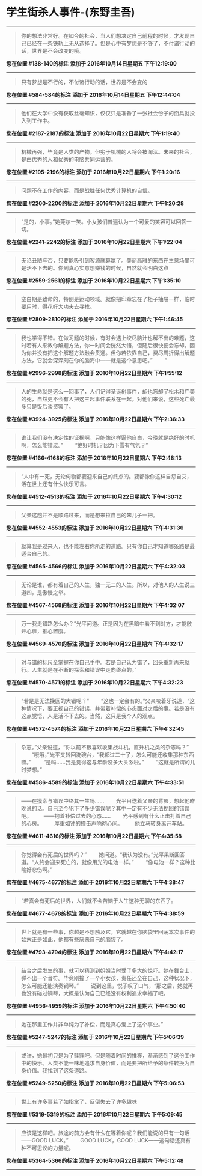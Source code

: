 # 学生街杀人事件-(东野圭吾)

---

> 你的想法非常好。在如今的社会，当人们想决定自己前程的时候，才发现自己已经在一条铁轨上无从选择了。但是心中有梦想是不够了，不付诸行动的话，世界是不会改变的哦。

**您在位置 #138-140的标注** **添加于 2016年10月14日星期五 下午12:19:00**

---

> 只有梦想是不行的，不付诸行动的话，世界是不会变的

**您在位置 #584-584的标注** **添加于 2016年10月14日星期五 下午12:44:04**

---

> 他们在大学中没有获取丝毫知识，仅仅只是准备了一张社会份子的面具就投入到工作中。

**您在位置 #2187-2187的标注** **添加于 2016年10月22日星期六 下午1:19:40**

---

> 机械再强，毕竟是人类的产物。但劣于机械的人将会被淘汰。未来的社会，是由优秀的人和优秀的电脑共同运营的。

**您在位置 #2195-2196的标注** **添加于 2016年10月22日星期六 下午1:20:16**

---

> 问题不在工作的内容，而是战胜任何优秀计算机的自信。

**您在位置 #2200-2200的标注** **添加于 2016年10月22日星期六 下午1:20:28**

---

> “是的，小事。”她莞尔一笑。小女孩们普遍认为一个可爱的笑容可以回答一切。

**您在位置 #2241-2242的标注** **添加于 2016年10月22日星期六 下午1:22:04**

---

> 无论丑陋与否，只要能吸引到客源就算赢了。美丽高雅的东西在生意场里可是活不下去的。你到真心实意想赚钱的时候，自然就会明白这点

**您在位置 #2559-2561的标注** **添加于 2016年10月22日星期六 下午1:35:10**

---

> 空白期是致命的，特别是运动领域。就像把印章忘在了柜子抽屉一样，临时要用时，得花好大功夫去寻找。

**您在位置 #2809-2810的标注** **添加于 2016年10月22日星期六 下午1:46:45**

---

> 我也学得不错。在做习题的时候，有时会遇上绞尽脑汁也解不出的难题，这时若有人来教你解题方法，你一时间会恍然大悟，但随后很快便会忘却。因为你并没有把这个解题方法融会贯通。但你若依靠自己，费尽周折得出解题方法，它就会深深刻在你的脑海中——就是这个意思吧。” 　　“

**您在位置 #2996-2998的标注** **添加于 2016年10月22日星期六 下午1:55:12**

---

> 人的生命就是这么一回事了，人们记得圣诞树事件，却也忘却了松木和广美的死，自然更不会有人把这三起事件联系在一起。对他们来说，这些死亡最多只是饭后谈资罢了。

**您在位置 #3924-3925的标注** **添加于 2016年10月22日星期六 下午2:36:33**

---

> 谁让我们没有决定性的证据啊，只能像这样逼他自白，今晚就是绝好的时机啊，怎么能错过。” 　　“绝好时机？因为下雪有气氛？”

**您在位置 #4166-4168的标注** **添加于 2016年10月22日星期六 下午2:48:13**

---

> “人中有一死，无论何物都要迎来自己的终点的。要都像你这样自怨自艾，活在世上还有什么快乐可言。

**您在位置 #4512-4513的标注** **添加于 2016年10月22日星期六 下午4:30:12**

---

> 父亲这趟并不是顺路过来，而是想来拉自己的笨儿子一把。

**您在位置 #4552-4553的标注** **添加于 2016年10月22日星期六 下午4:31:36**

---

> 就算我是过来人，也不能左右你所走的道路。只有你自己才知道哪条路是最适合自己的。

**您在位置 #4565-4566的标注** **添加于 2016年10月22日星期六 下午4:32:03**

---

> 无论是谁，都有着自己的人生，独一无二的人生。所以，对他人的人生说三道四，是傲慢之举。

**您在位置 #4567-4568的标注** **添加于 2016年10月22日星期六 下午4:32:07**

---

> 万一我走错路怎么办？”光平问道。正是因为在黑暗中看不到对方，才能敞开心扉，推心置腹。

**您在位置 #4569-4570的标注** **添加于 2016年10月22日星期六 下午4:32:17**

---

> 对与错的标尺全掌握在你自己手中。若是自己认为错了，回头重新再来就行。人生就是在不断的探索和错误中走向终点的。”

**您在位置 #4570-4571的标注** **添加于 2016年10月22日星期六 下午4:32:23**

---

> “若是是无法挽回的大错呢？” 　　“这也一定会有的。”父亲咬着牙说道，“这种情况下，要正视自己的错误，并带着补偿的心态面对之后的事。若是没有这点觉悟，人是活不下去的。当然，这只是我个人的观点。

**您在位置 #4572-4574的标注** **添加于 2016年10月22日星期六 下午4:32:45**

---

> 杂志。”父亲说道，“你以前不很喜欢收集战斗机，直升机之类的杂志吗？” 　　“哦哦，”光平又转回洗碗台，“我都过二十了，怎么可能还收集那种东西嘛。” 　　“是吗……我是觉得这与年龄没多大关系啦。” 　　“这就是所谓的儿时梦想。”

**您在位置 #4586-4589的标注** **添加于 2016年10月22日星期六 下午4:33:51**

---

> ——在摸索与错误中终其一生吗…… 　　光平目送着父亲的背影，想起他昨晚说的话。自己至今犯下了多少错误呢？其中一定有不少无法挽回的错误吧。 　　——抱着补偿过去的心态…… 　　光平感到有什么正击打着自己的心房。 　　厚重如钟的撞击声响彻心间。 　　他立马转身离开车站。

**您在位置 #4611-4616的标注** **添加于 2016年10月22日星期六 下午4:35:58**

---

> 你觉得会有死后的世界吗？” 　　她问道。“我认为没有。”光平果断回答道。“人终会迎来死亡的，就像用光的电池一样。” 　　“像电池一样？这种比喻好悲伤啊。”

**您在位置 #4675-4677的标注** **添加于 2016年10月22日星期六 下午4:38:47**

---

> “若真会有死后的世界，人们就不会苦恼于人生这种无聊的东西了。

**您在位置 #4677-4678的标注** **添加于 2016年10月22日星期六 下午4:38:59**

---

> 世上就是有一些事，你越是不想触及它，它就越在你脑袋里回荡本次事件的始末正是如此，他都有些厌恶自己的脑袋了。

**您在位置 #4793-4794的标注** **添加于 2016年10月22日星期六 下午4:42:17**

---

> 结合之后发生的事，就可以猜测到姐姐当时受了多大的惊吓。她在舞台上，弹不出一个音符。毕竟刚撞了一个小女孩，责任还全在自己，这种状况下，怎么可能还能演奏钢琴。” 　　说到这里，悦子叹了口气，“那之后，她就再也没有碰过钢琴，大概是认为自己已经没有权利追求幸福了吧。

**您在位置 #4956-4959的标注** **添加于 2016年10月22日星期六 下午4:50:40**

---

> 她在那里工作并非单纯为了补偿，而是真心爱上了这个事业。”

**您在位置 #5247-5247的标注** **添加于 2016年10月22日星期六 下午5:06:39**

---

> 或许，她最初只是为了赎罪吧。但是随着时间的推移，渐渐感到了这份工作中的快乐。人类不能一味地追求自身价值，而是要把所给予的条件转换为自身价值。我找到了这条道路。

**您在位置 #5249-5250的标注** **添加于 2016年10月22日星期六 下午5:06:53**

---

> 世上有许多事若了如指掌了，反倒失去了许多趣味

**您在位置 #5319-5319的标注** **添加于 2016年10月22日星期六 下午5:09:45**

---

> 应该是这样吧。旅途的前方会有什么在等着你呢？我们能说的只有一句话——GOOD LUCK。” 　　GOOD LUCK，GOOD LUCK——这句话还真有种不可思议的力量呢。

**您在位置 #5364-5366的标注** **添加于 2016年10月22日星期六 下午5:12:48**

---


